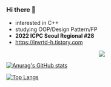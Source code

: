 ### Hi there 👋

<!--
**invrtd-h/invrtd-h** is a ✨ _special_ ✨ repository because its `README.md` (this file) appears on your GitHub profile.

Here are some ideas to get you started:

- 🔭 I’m currently working on ...
- 🌱 I’m currently learning ...
- 👯 I’m looking to collaborate on ...
- 🤔 I’m looking for help with ...
- 💬 Ask me about ...
- 📫 How to reach me: ...
- 😄 Pronouns: ...
- ⚡ Fun fact: ...
-->

* interested in C++
* studying OOP/Design Pattern/FP
* **2022 ICPC Seoul Regional #28**
* https://invrtd-h.tistory.com

<p align=center><a href="https://solved.ac/profile/invrtd_h"><img src="https://github-readme-solvedac-hyp3rflow.vercel.app/api/?handle=invrtd_h"></a></p>

[![Anurag's GitHub stats](https://github-readme-stats.vercel.app/api?username=invrtd-h)](https://github.com/anuraghazra/github-readme-stats)

 [![Top Langs](https://github-readme-stats.vercel.app/api/top-langs/?username=invrtd-h&layout=compact)](https://github.com/anuraghazra/github-readme-stats)
